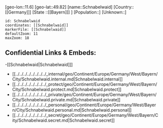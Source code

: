 ﻿---
location: [49.82,11.6]
mapzoom: [7,12] 
mapmarker: city 
type: City
tags:
- geo/City


SpocWebEntityId: 34054
isDeleted: false
confidential: public

---
[geo-lon::11.6]
[geo-lat::49.82]
[name::Schnabelwaid]
[Country::[[Germany]]]
[State ::[[Bayern]]] ]
[Population::]
[Unknown::]


```leaflet
id: Schnabelwaid
coordinates: [[Schnabelwaid]]
markerFile: [[Schnabelwaid]]
defaultZoom: 11 
maxZoom: 18
```


## Confidential Links & Embeds: 
-[[Schnabelwaid|Schnabelwaid]]] 
- [[../../../../../../../../_internal/geo/Continent/Europe/Germany/West/Bayern/City/Schnabelwaid.internal.md|Schnabelwaid.internal]] 
- [[../../../../../../../../_protect/geo/Continent/Europe/Germany/West/Bayern/City/Schnabelwaid.protect.md|Schnabelwaid.protect]] 
- [[../../../../../../../../_private/geo/Continent/Europe/Germany/West/Bayern/City/Schnabelwaid.private.md|Schnabelwaid.private]] 
- [[../../../../../../../../_personal/geo/Continent/Europe/Germany/West/Bayern/City/Schnabelwaid.personal.md|Schnabelwaid.personal]] 
- [[../../../../../../../../_secret/geo/Continent/Europe/Germany/West/Bayern/City/Schnabelwaid.secret.md|Schnabelwaid.secret]] 
